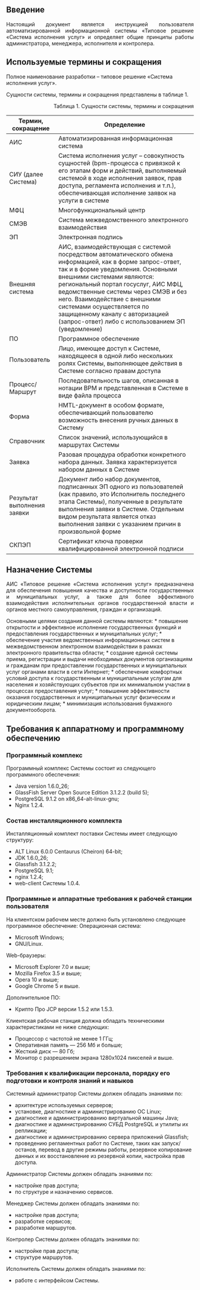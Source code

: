 ## Введение

<p align=justify>Настоящий документ является инструкцией пользователя автоматизированной информационной системы «Типовое решение «Система исполнения услуг» и определяет общие принципы работы администратора, менеджера, исполнителя и контролера.</p>


## Используемые термины и сокращения

Полное наименование разработки – типовое решение «Система исполнения услуг».

Сущности системы, термины и сокращения представлены в таблице 1.

<p align=right>Таблица 1. Сущности системы, термины и сокращения</p>

| Термин, сокращение | Определение |
|--------------------|-------------|
| АИС | Автоматизированная информационная система |
| СИУ (далее Система) | Система исполнения услуг – совокупность сущностей (bpm-процесса с привязкой к его этапам форм и действий, выполняемый системой в ходе исполнения заявок, прав доступа, регламента исполнения и т.п.), обеспечивающая исполнение заявок на услуги в системе |
| МФЦ | Многофункциональный центр |
| СМЭВ | Система межведомственного электронного взаимодействия |
| ЭП | Электронная подпись |
| Внешняя система | АИС, взаимодействующая с системой посредством автоматического обмена информацией, как в форме запрос-ответ, так и в форме уведомления. Основными внешними системами являются: региональный портал госуслуг, АИС МФЦ, ведомственные системы через СМЭВ и без него. Взаимодействие с внешними системами осуществляется по защищенному каналу с авторизацией (запрос-ответ) либо с использованием ЭП (уведомление) |
| ПО | Программное обеспечение |
| Пользователь | Лицо, имеющее доступ к Системе, находящееся в одной либо нескольких ролях Системы, выполняющее действия в Системе согласно правам доступа |
| Процесс/Маршрут | Последовательность шагов, описанная в нотации BPM и представленная в Системе в виде файла процесса |
| Форма | HMTL-документ в особом формате, обеспечивающий пользователю возможность внесения ручных данных в Систему |
| Справочник | Список значений, использующийся в маршрутах Системы |
| Заявка | Разовая процедура обработки конкретного набора данных. Заявка характеризуется набором данных в Системе |
| Результат выполнения заявки | Документ либо набор документов, подписанных ЭП одного из пользователей (как правило, это Исполнитель последнего этапа Системы), полученные в результате выполнения заявки в Системе. Отдельным видом результата является отказ выполнения заявки с указанием причин в произвольной форме |
| СКПЭП | Сертификат ключа проверки квалифицированной электронной подписи |


## Назначение Системы

<p align=justify>АИС «Типовое решение «Система исполнения услуг» предназначена для обеспечения повышения качества и доступности государственных и муниципальных услуг, а также для более эффективного взаимодействия исполнительных органов государственной власти и органов местного самоуправления, граждан и организаций.</p>
Основными целями создания данной системы являются:
* повышение открытости и эффективное исполнение государственных функций и предоставления государственных и муниципальных услуг;
* обеспечение участия ведомственных информационных систем в межведомственном электронном взаимодействии в рамках электронного правительства области;
* создание единой системы приема, регистрации и выдачи необходимых документов организациям и гражданам при предоставлении государственных и муниципальных услуг органами власти в сети Интернет;
* обеспечение комфортных условий доступа к государственным и муниципальным услугам для населения и хозяйствующих субъектов при их минимальном участии в процессах предоставления услуг;
* повышение эффективности оказания государственных и муниципальных услуг физическим и юридическим лицам;
* минимизация использования бумажного документооборота.


## Требования к аппаратному и программному обеспечению


### Программный комплекс

Программный комплекс Системы состоит из следующего программного обеспечения:
* Java version 1.6.0_26;
* GlassFish Server Open Source Edition 3.1.2.2 (build 5);
* PostgreSQL 9.1.2 on x86_64-alt-linux-gnu;
* Nginx 1.2.4.


### Состав инсталляционного комплекта

Инсталляционный комплект поставки Системы имеет следующую структуру:
* ALT Linux 6.0.0 Centaurus (Cheiron) 64-bit;
* JDK 1.6.0_26;
* Glassfish 3.1.2.2;
* PostgreSQL 9.1;
* nginx 1.2.4;
* web-client Системы 1.0.4.


### Программные и аппаратные требования к рабочей станции пользователя


На клиентском рабочем месте должно быть установлено следующее программное обеспечение:
Операционная система:
* Microsoft Windows;
* GNU/Linux.

Web-браузеры:
* Microsoft Explorer 7.0 и выше;
* Mozilla Firefox 3.5 и выше;
* Opera 10 и выше;
* Google Chrome 5 и выше.

Дополнительное ПО:
* Крипто Про JCP версии 1.5.2 или 1.5.3.

Клиентская рабочая станция должна обладать техническими характеристиками не ниже следующих:
* Процессор с частотой не менее 1 ГГц;
* Оперативная память — 256 Мб и больше;
* Жесткий диск — 80 Гб;
* Монитор с разрешением экрана 1280x1024 пикселей и выше.

### Требования к квалификации персонала, порядку его подготовки и контроля знаний и навыков

Системный администратор Системы должен обладать знаниями по:
* архитектуре используемых серверов;
* установке, диагностике и администрированию ОС Linux;
* диагностике и администрированию виртуальной машины Java;
* диагностике и администрированию СУБД PostgreSQL и утилиты их репликации;
* диагностике и администрированию сервера приложений Glassfish;
* проведению регламентных работ по Системе, таких как запуск/останов, перевод в другие режимы работы, резервное копирование данных и их восстановление из резервной копии, настройка прав доступа.

Администратор Системы должен обладать знаниями по:
* настройке прав доступа;
* по структуре и назначению сервисов. 

Менеджер Системы должен обладать знаниями по:
* настройке прав доступа;
* разработке сервисов;
* разработке маршрутов. 

Контролер Системы должен обладать знаниями по:
* настройке прав доступа;
* структуре маршрутов. 

Исполнитель Системы должен обладать знаниями по:
* работе с интерфейсом Системы. 